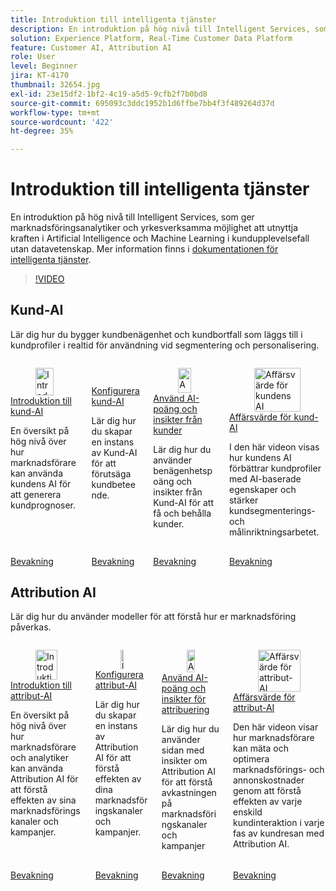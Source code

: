 ```yaml
---
title: Introduktion till intelligenta tjänster
description: En introduktion på hög nivå till Intelligent Services, som ger marknadsföringsanalytiker och yrkesverksamma möjlighet att utnyttja kraften i artificiell intelligens och maskininlärning i användningsfall av kundupplevelse utan datavetenskap.
solution: Experience Platform, Real-Time Customer Data Platform
feature: Customer AI, Attribution AI
role: User
level: Beginner
jira: KT-4170
thumbnail: 32654.jpg
exl-id: 23e15df2-1bf2-4c19-a5d5-9cfb2f7b0bd8
source-git-commit: 695093c3ddc1952b1d6ffbe7bb4f3f489264d37d
workflow-type: tm+mt
source-wordcount: '422'
ht-degree: 35%

---
```


# Introduktion till intelligenta tjänster

En introduktion på hög nivå till Intelligent Services, som ger marknadsföringsanalytiker och yrkesverksamma möjlighet att utnyttja kraften i Artificial Intelligence och Machine Learning i kundupplevelsefall utan datavetenskap. Mer information finns i [dokumentationen för intelligenta tjänster](https://experienceleague.adobe.com/docs/experience-platform/intelligent-services/home.html?lang=sv-SE).

>[!VIDEO](https://video.tv.adobe.com/v/32654?learn=on&enablevpops)

## Kund-AI

Lär dig hur du bygger kundbenägenhet och kundbortfall som läggs till i kundprofiler i realtid för användning vid segmentering och personalisering.

<!-- CARDS
{cta=Watch}
* introduction-to-customer-ai.md
* configure-customer-ai.md
* use-customer-ai-scores-and-insights.md
* business-value-of-customer-ai.md
-->
<!-- START CARDS HTML - DO NOT MODIFY BY HAND -->
<div class="columns">
    <div class="column is-half-tablet is-half-desktop is-one-third-widescreen" aria-label="Introduction to Customer AI">
        <div class="card" style="height: 100%; display: flex; flex-direction: column; height: 100%;">
            <div class="card-image">
                <figure class="image x-is-16by9">
                    <a href="introduction-to-customer-ai.md" title="Introduktion till AI för kunder" target="_blank" rel="referrer">
                        <img class="is-bordered-r-small" src="https://video.tv.adobe.com/v/32664?format=jpeg&nocache=1740250112240" alt="Introduktion till AI för kunder"
                             style="width: 100%; aspect-ratio: 16 / 9; object-fit: cover; overflow: hidden; display: block; margin: auto;">
                    </a>
                </figure>
            </div>
            <div class="card-content is-padded-small" style="display: flex; flex-direction: column; flex-grow: 1; justify-content: space-between;">
                <div class="top-card-content">
                    <p class="headline is-size-6 has-text-weight-bold">
                        <a href="introduction-to-customer-ai.md" target="_blank" rel="referrer" title="Introduktion till AI för kunder">Introduktion till kund-AI</a>
                    </p>
                    <p class="is-size-6">En översikt på hög nivå över hur marknadsförare kan använda kundens AI för att generera kundprognoser.</p>
                </div>
                <a href="introduction-to-customer-ai.md" target="_blank" rel="referrer" class="spectrum-Button spectrum-Button--outline spectrum-Button--primary spectrum-Button--sizeM" style="align-self: flex-start; margin-top: 1rem;">
                    <span class="spectrum-Button-label has-no-wrap has-text-weight-bold">Bevakning</span>
                </a>
            </div>
        </div>
    </div>
    <div class="column is-half-tablet is-half-desktop is-one-third-widescreen" aria-label="Configure Customer AI">
        <div class="card" style="height: 100%; display: flex; flex-direction: column; height: 100%;">
            <div class="card-image">
                <figure class="image x-is-16by9">
                    <a href="configure-customer-ai.md" title="Konfigurera AI för kundbenägenhet" target="_blank" rel="referrer">
                        <img class="is-bordered-r-small" src="https://video.tv.adobe.com/v/32665?format=jpeg&nocache=1740250112226" alt="Konfigurera AI för kundbenägenhet"
                             style="width: 100%; aspect-ratio: 16 / 9; object-fit: cover; overflow: hidden; display: block; margin: auto;">
                    </a>
                </figure>
            </div>
            <div class="card-content is-padded-small" style="display: flex; flex-direction: column; flex-grow: 1; justify-content: space-between;">
                <div class="top-card-content">
                    <p class="headline is-size-6 has-text-weight-bold">
                        <a href="configure-customer-ai.md" target="_blank" rel="referrer" title="Konfigurera AI för kundbenägenhet">Konfigurera kund-AI</a>
                    </p>
                    <p class="is-size-6">Lär dig hur du skapar en instans av Kund-AI för att förutsäga kundbeteende.</p>
                </div>
                <a href="configure-customer-ai.md" target="_blank" rel="referrer" class="spectrum-Button spectrum-Button--outline spectrum-Button--primary spectrum-Button--sizeM" style="align-self: flex-start; margin-top: 1rem;">
                    <span class="spectrum-Button-label has-no-wrap has-text-weight-bold">Bevakning</span>
                </a>
            </div>
        </div>
    </div>
    <div class="column is-half-tablet is-half-desktop is-one-third-widescreen" aria-label="Use Customer AI Scores and Insights">
        <div class="card" style="height: 100%; display: flex; flex-direction: column; height: 100%;">
            <div class="card-image">
                <figure class="image x-is-16by9">
                    <a href="use-customer-ai-scores-and-insights.md" title="Använd poäng och insikter från AI för kundbenägenhet" target="_blank" rel="referrer">
                        <img class="is-bordered-r-small" src="https://video.tv.adobe.com/v/32666?format=jpeg&nocache=1740250112262" alt="Använd poäng och insikter från AI för kundbenägenhet"
                             style="width: 100%; aspect-ratio: 16 / 9; object-fit: cover; overflow: hidden; display: block; margin: auto;">
                    </a>
                </figure>
            </div>
            <div class="card-content is-padded-small" style="display: flex; flex-direction: column; flex-grow: 1; justify-content: space-between;">
                <div class="top-card-content">
                    <p class="headline is-size-6 has-text-weight-bold">
                        <a href="use-customer-ai-scores-and-insights.md" target="_blank" rel="referrer" title="Använd poäng och insikter från AI för kundbenägenhet">Använd AI-poäng och insikter från kunder</a>
                    </p>
                    <p class="is-size-6">Lär dig hur du använder benägenhetspoäng och insikter från Kund-AI för att få och behålla kunder.</p>
                </div>
                <a href="use-customer-ai-scores-and-insights.md" target="_blank" rel="referrer" class="spectrum-Button spectrum-Button--outline spectrum-Button--primary spectrum-Button--sizeM" style="align-self: flex-start; margin-top: 1rem;">
                    <span class="spectrum-Button-label has-no-wrap has-text-weight-bold">Bevakning</span>
                </a>
            </div>
        </div>
    </div>
    <div class="column is-half-tablet is-half-desktop is-one-third-widescreen" aria-label="Business Value of Customer AI">
        <div class="card" style="height: 100%; display: flex; flex-direction: column; height: 100%;">
            <div class="card-image">
                <figure class="image x-is-16by9">
                    <a href="business-value-of-customer-ai.md" title="Affärsvärde för kundens AI" target="_blank" rel="referrer">
                        <img class="is-bordered-r-small" src="https://video.tv.adobe.com/v/40374?format=jpeg&nocache=1740250112251" alt="Affärsvärde för kundens AI"
                             style="width: 100%; aspect-ratio: 16 / 9; object-fit: cover; overflow: hidden; display: block; margin: auto;">
                    </a>
                </figure>
            </div>
            <div class="card-content is-padded-small" style="display: flex; flex-direction: column; flex-grow: 1; justify-content: space-between;">
                <div class="top-card-content">
                    <p class="headline is-size-6 has-text-weight-bold">
                        <a href="business-value-of-customer-ai.md" target="_blank" rel="referrer" title="Affärsvärde för kundens AI">Affärsvärde för kund-AI</a>
                    </p>
                    <p class="is-size-6">I den här videon visas hur kundens AI förbättrar kundprofiler med AI-baserade egenskaper och stärker kundsegmenterings- och målinriktningsarbetet.</p>
                </div>
                <a href="business-value-of-customer-ai.md" target="_blank" rel="referrer" class="spectrum-Button spectrum-Button--outline spectrum-Button--primary spectrum-Button--sizeM" style="align-self: flex-start; margin-top: 1rem;">
                    <span class="spectrum-Button-label has-no-wrap has-text-weight-bold">Bevakning</span>
                </a>
            </div>
        </div>
    </div>
</div>
<!-- END CARDS HTML - DO NOT MODIFY BY HAND -->

## Attribution AI

Lär dig hur du använder modeller för att förstå hur er marknadsföring påverkas.

<!-- CARDS
{cta=Watch}
* introduction-to-attribution-ai.md
* configure-attribution-ai.md
* use-attribution-ai-scores-and-insights.md
* business-value-of-attribution-ai.md
-->
<!-- START CARDS HTML - DO NOT MODIFY BY HAND -->
<div class="columns">
    <div class="column is-half-tablet is-half-desktop is-one-third-widescreen" aria-label="Introduction to Attribution AI">
        <div class="card" style="height: 100%; display: flex; flex-direction: column; height: 100%;">
            <div class="card-image">
                <figure class="image x-is-16by9">
                    <a href="introduction-to-attribution-ai.md" title="Introduktion till Attribution AI" target="_blank" rel="referrer">
                        <img class="is-bordered-r-small" src="https://video.tv.adobe.com/v/32667?format=jpeg&nocache=1740250113366" alt="Introduktion till Attribution AI"
                             style="width: 100%; aspect-ratio: 16 / 9; object-fit: cover; overflow: hidden; display: block; margin: auto;">
                    </a>
                </figure>
            </div>
            <div class="card-content is-padded-small" style="display: flex; flex-direction: column; flex-grow: 1; justify-content: space-between;">
                <div class="top-card-content">
                    <p class="headline is-size-6 has-text-weight-bold">
                        <a href="introduction-to-attribution-ai.md" target="_blank" rel="referrer" title="Introduktion till Attribution AI">Introduktion till attribut-AI</a>
                    </p>
                    <p class="is-size-6">En översikt på hög nivå över hur marknadsförare och analytiker kan använda Attribution AI för att förstå effekten av sina marknadsföringskanaler och kampanjer.</p>
                </div>
                <a href="introduction-to-attribution-ai.md" target="_blank" rel="referrer" class="spectrum-Button spectrum-Button--outline spectrum-Button--primary spectrum-Button--sizeM" style="align-self: flex-start; margin-top: 1rem;">
                    <span class="spectrum-Button-label has-no-wrap has-text-weight-bold">Bevakning</span>
                </a>
            </div>
        </div>
    </div>
    <div class="column is-half-tablet is-half-desktop is-one-third-widescreen" aria-label="Configure Attribution AI">
        <div class="card" style="height: 100%; display: flex; flex-direction: column; height: 100%;">
            <div class="card-image">
                <figure class="image x-is-16by9">
                    <a href="configure-attribution-ai.md" title="Konfigurera AI för attribuering" target="_blank" rel="referrer">
                        <img class="is-bordered-r-small" src="https://video.tv.adobe.com/v/32668?format=jpeg&nocache=1740250113378" alt="Konfigurera AI för attribuering"
                             style="width: 100%; aspect-ratio: 16 / 9; object-fit: cover; overflow: hidden; display: block; margin: auto;">
                    </a>
                </figure>
            </div>
            <div class="card-content is-padded-small" style="display: flex; flex-direction: column; flex-grow: 1; justify-content: space-between;">
                <div class="top-card-content">
                    <p class="headline is-size-6 has-text-weight-bold">
                        <a href="configure-attribution-ai.md" target="_blank" rel="referrer" title="Konfigurera AI för attribuering">Konfigurera attribut-AI</a>
                    </p>
                    <p class="is-size-6">Lär dig hur du skapar en instans av Attribution AI för att förstå effekten av dina marknadsföringskanaler och kampanjer.</p>
                </div>
                <a href="configure-attribution-ai.md" target="_blank" rel="referrer" class="spectrum-Button spectrum-Button--outline spectrum-Button--primary spectrum-Button--sizeM" style="align-self: flex-start; margin-top: 1rem;">
                    <span class="spectrum-Button-label has-no-wrap has-text-weight-bold">Bevakning</span>
                </a>
            </div>
        </div>
    </div>
    <div class="column is-half-tablet is-half-desktop is-one-third-widescreen" aria-label="Use Attribution AI Scores and Insights">
        <div class="card" style="height: 100%; display: flex; flex-direction: column; height: 100%;">
            <div class="card-image">
                <figure class="image x-is-16by9">
                    <a href="use-attribution-ai-scores-and-insights.md" title="Använd poäng och insikter från AI för attribuering" target="_blank" rel="referrer">
                        <img class="is-bordered-r-small" src="https://video.tv.adobe.com/v/32669?format=jpeg&nocache=1740250113402" alt="Använd poäng och insikter från AI för attribuering"
                             style="width: 100%; aspect-ratio: 16 / 9; object-fit: cover; overflow: hidden; display: block; margin: auto;">
                    </a>
                </figure>
            </div>
            <div class="card-content is-padded-small" style="display: flex; flex-direction: column; flex-grow: 1; justify-content: space-between;">
                <div class="top-card-content">
                    <p class="headline is-size-6 has-text-weight-bold">
                        <a href="use-attribution-ai-scores-and-insights.md" target="_blank" rel="referrer" title="Använd poäng och insikter från AI för attribuering">Använd AI-poäng och insikter för attribuering</a>
                    </p>
                    <p class="is-size-6">Lär dig hur du använder sidan med insikter om Attribution AI för att förstå avkastningen på marknadsföringskanaler och kampanjer</p>
                </div>
                <a href="use-attribution-ai-scores-and-insights.md" target="_blank" rel="referrer" class="spectrum-Button spectrum-Button--outline spectrum-Button--primary spectrum-Button--sizeM" style="align-self: flex-start; margin-top: 1rem;">
                    <span class="spectrum-Button-label has-no-wrap has-text-weight-bold">Bevakning</span>
                </a>
            </div>
        </div>
    </div>
    <div class="column is-half-tablet is-half-desktop is-one-third-widescreen" aria-label="Business Value of Attribution AI">
        <div class="card" style="height: 100%; display: flex; flex-direction: column; height: 100%;">
            <div class="card-image">
                <figure class="image x-is-16by9">
                    <a href="business-value-of-attribution-ai.md" title="Affärsvärde för attribut-AI" target="_blank" rel="referrer">
                        <img class="is-bordered-r-small" src="https://video.tv.adobe.com/v/40375?format=jpeg&nocache=1740250113390" alt="Affärsvärde för attribut-AI"
                             style="width: 100%; aspect-ratio: 16 / 9; object-fit: cover; overflow: hidden; display: block; margin: auto;">
                    </a>
                </figure>
            </div>
            <div class="card-content is-padded-small" style="display: flex; flex-direction: column; flex-grow: 1; justify-content: space-between;">
                <div class="top-card-content">
                    <p class="headline is-size-6 has-text-weight-bold">
                        <a href="business-value-of-attribution-ai.md" target="_blank" rel="referrer" title="Affärsvärde för attribut-AI">Affärsvärde för attribut-AI</a>
                    </p>
                    <p class="is-size-6">Den här videon visar hur marknadsförare kan mäta och optimera marknadsförings- och annonskostnader genom att förstå effekten av varje enskild kundinteraktion i varje fas av kundresan med Attribution AI.</p>
                </div>
                <a href="business-value-of-attribution-ai.md" target="_blank" rel="referrer" class="spectrum-Button spectrum-Button--outline spectrum-Button--primary spectrum-Button--sizeM" style="align-self: flex-start; margin-top: 1rem;">
                    <span class="spectrum-Button-label has-no-wrap has-text-weight-bold">Bevakning</span>
                </a>
            </div>
        </div>
    </div>
</div>
<!-- END CARDS HTML - DO NOT MODIFY BY HAND -->
